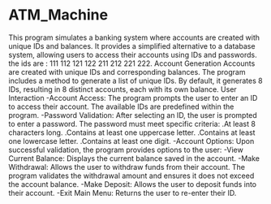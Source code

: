 # ATM_Machine
This program simulates a banking system where accounts are created with unique IDs and balances. It provides a simplified alternative to a database system, allowing users to access their accounts using IDs and passwords.
the ids are : 111 112 121 122 211 212 221 222.
Account Generation
Accounts are created with unique IDs and corresponding balances. The program includes a method to generate a list of unique IDs. By default, it generates 8 IDs, resulting in 8 distinct accounts, each with its own balance.
User Interaction
-Account Access: The program prompts the user to enter an ID to access their account. The available IDs are predefined within the program.
-Password Validation: After selecting an ID, the user is prompted to enter a password. The password must meet specific criteria:
.At least 8 characters long.
.Contains at least one uppercase letter.
.Contains at least one lowercase letter.
.Contains at least one digit.
-Account Options: Upon successful validation, the program provides options to the user:
-View Current Balance: Displays the current balance saved in the account.
-Make Withdrawal: Allows the user to withdraw funds from their account. The program validates the withdrawal amount and ensures it does not exceed the account balance.
-Make Deposit: Allows the user to deposit funds into their account.
-Exit Main Menu: Returns the user to re-enter their ID.
